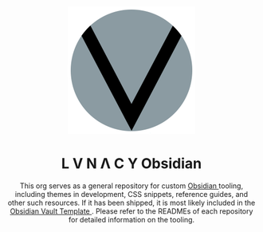 <div align='center'>
	<a href='https://bsky.app/profile/lvnacy.xyz'>
		<img
			src='./assets/lvnacy_emblem_plain.png'
			alt='lvnacy emblem, a large, thin black V superimposed over a gray background'
			width='256px'
		/>
	</a>
	<br>
	<h1>L V N Λ C Y Obsidian</h1>
	This org serves as a general repository for custom 
	<a href='https://obsidian.md'>
		Obsidian
	</a>
	 tooling, including themes in development, CSS snippets, reference guides, 
	and other such resources. If it has been shipped, it is most likely 
	included in the 
	<a href='https://github.com/lvnacy-obsidian/obsidian-vault-template'>
		Obsidian Vault Template
	</a>
	. Please refer to the READMEs of each repository for detailed information 
	on the tooling.
</div>
